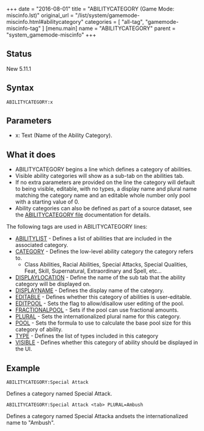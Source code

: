 +++
date = "2016-08-01"
title = "ABILITYCATEGORY (Game Mode: miscinfo.lst)"
original_url = "/list/system/gamemode-miscinfo.html#abilitycategory"
categories = [ "all-tag", "gamemode-miscinfo-tag" ]
[menu.main]
    name = "ABILITYCATEGORY"
    parent = "system_gamemode-miscinfo"
+++

## Status

New 5.11.1

## Syntax

`ABILITYCATEGORY:x`

## Parameters

-   x: Text (Name of the Ability Category).



What it does
------------

-   ABILITYCATEGORY begins a line which defines a category of abilities.
-   Visible ability categories will show as a sub-tab on the
    abilities tab.
-   If no extra parameters are provided on the line the category will
    default to being visible, editable, with no types, a display name
    and plural name matching the category name and an editable whole
    number only pool with a starting value of 0.
-   Ability categories can also be defined as part of a source dataset,
    see the [ABILITYCATEGORY file](/list/data/abilitycategory.html)
    documentation for details.

The following tags are used in ABILITYCATEGORY lines:

-   [ABILITYLIST](/list/system/gamemode-miscinfo/abilitylist.html) -
    Defines a list of abilities that are included in the
    associated category.
-   [CATEGORY](/list/system/gamemode-miscinfo/category.html) - Defines
    the low-level ability category the category refers to.
    -   Class Abilities, Racial Abilities, Special Attacks, Special
        Qualities, Feat, Skill, Supernatural, Extraordinary and
        Spell, etc...
-   [DISPLAYLOCATION](/list/system/gamemode-miscinfo/displaylocation.html) -
    Define the name of the sub tab that the ability category will be
    displayed on.
-   [DISPLAYNAME](/list/system/gamemode-miscinfo/displayname.html) -
    Defines the display name of the category.
-   [EDITABLE](/list/system/gamemode-miscinfo/editable.html) - Defines
    whether this category of abilities is user-editable.
-   [EDITPOOL](/list/system/gamemode-miscinfo/editpool.html) - Sets the
    flag to allow/disallow user editing of the pool.
-   [FRACTIONALPOOL](/list/system/gamemode-miscinfo/fractionalpool.html) -
    Sets if the pool can use fractional amounts.
-   [PLURAL](/list/system/gamemode-miscinfo/plural.html) - Sets the
    internationalized plural name for this category.
-   [POOL](/list/system/gamemode-miscinfo/pool.html) - Sets the formula
    to use to calculate the base pool size for this category of ability.
-   [TYPE](/list/system/gamemode-miscinfo/type.html) - Defines the list
    of types included in this category
-   [VISIBLE](/list/system/gamemode-miscinfo/visible.html) - Defines
    whether this category of ability should be displayed in the UI.

Example
-------

`ABILITYCATEGORY:Special Attack`

Defines a category named Special Attack.

`ABILITYCATEGORY:Special Attack <tab> PLURAL=Ambush`

Defines a category named Special Attacka andsets the internationalized
name to "Ambush".

